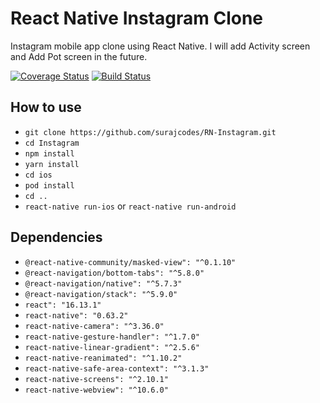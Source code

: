 # React Native Instagram Clone

Instagram mobile app clone using React Native. I will add Activity screen and Add Pot screen in the future.

[![Coverage Status](https://coveralls.io/repos/github/surajcodes/RN-Instagram/badge.svg?branch=master)](https://coveralls.io/github/surajcodes/RN-Instagram?branch=master)
[![Build Status](https://travis-ci.com/surajcodes/RN-Instagram.svg?branch=master)](https://travis-ci.com/surajcodes/RN-Instagram)

## How to use

- `git clone https://github.com/surajcodes/RN-Instagram.git`
- `cd Instagram`
- `npm install`
- `yarn install`
- `cd ios`
- `pod install`
- `cd ..`
- `react-native run-ios` or `react-native run-android`

## Dependencies

- `@react-native-community/masked-view": "^0.1.10"`
- `@react-navigation/bottom-tabs": "^5.8.0"`
- `@react-navigation/native": "^5.7.3"`
- `@react-navigation/stack": "^5.9.0"`
- `react": "16.13.1"`
- `react-native": "0.63.2"`
- `react-native-camera": "^3.36.0"`
- `react-native-gesture-handler": "^1.7.0"`
- `react-native-linear-gradient": "^2.5.6"`
- `react-native-reanimated": "^1.10.2"`
- `react-native-safe-area-context": "^3.1.3"`
- `react-native-screens": "^2.10.1"`
- `react-native-webview": "^10.6.0"`
